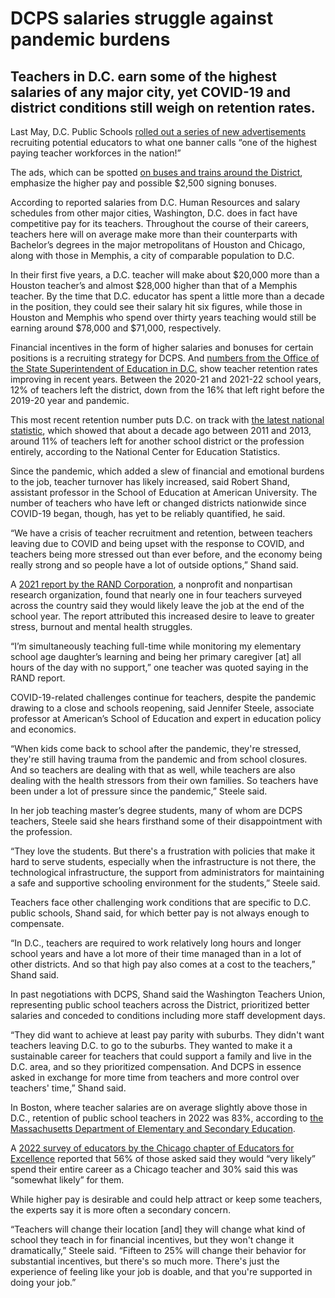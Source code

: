 # DCPS salaries struggle against pandemic burdens
## Teachers in D.C. earn some of the highest salaries of any major city, yet COVID-19 and district conditions still weigh on retention rates.

Last May, D.C. Public Schools [rolled out a series of new advertisements](https://dcps.dc.gov/release/dc-public-schools-launches-advertisement-campaign-expand-teacher-workforce) recruiting potential educators to what one banner calls “one of the highest paying teacher workforces in the nation!” 

The ads, which can be spotted [on buses and trains around the District](https://dcpsstrong.com/wp-content/uploads/2022/05/DCPS-Teacher-Recruitment-Advertisements.pdf), emphasize the higher pay and possible $2,500 signing bonuses. 

According to reported salaries from D.C. Human Resources and salary schedules from other major cities, Washington, D.C. does in fact have competitive pay for its teachers. Throughout the course of their careers, teachers here will on average make more than their counterparts with Bachelor’s degrees in the major metropolitans of Houston and Chicago, along with those in Memphis, a city of comparable population to D.C.

In their first five years, a D.C. teacher will make about $20,000 more than a Houston teacher’s and almost $28,000 higher than that of a Memphis teacher. By the time that D.C. educator has spent a little more than a decade in the position, they could see their salary hit six figures, while those in Houston and Memphis who spend over thirty years teaching would still be earning around $78,000 and $71,000, respectively.

Financial incentives in the form of higher salaries and bonuses for certain positions is a recruiting strategy for DCPS. And [numbers from the Office of the State Superintendent of Education in D.C.](https://osse.dc.gov/page/district-columbia-educator-retention) show teacher retention rates improving in recent years. Between the 2020-21 and 2021-22 school years, 12% of teachers left the district, down from the 16% that left right before the 2019-20 year and pandemic.

This most recent retention number puts D.C. on track with [the latest national statistic](https://nces.ed.gov/programs/coe/indicator/slc), which showed that about a decade ago between 2011 and 2013, around 11% of teachers left for another school district or the profession entirely, according to the National Center for Education Statistics. 

Since the pandemic, which added a slew of financial and emotional burdens to the job, teacher turnover has likely increased, said Robert Shand, assistant professor in the School of Education at American University. The number of teachers who have left or changed districts nationwide since COVID-19 began, though, has yet to be reliably quantified, he said. 

“We have a crisis of teacher recruitment and retention, between teachers leaving due to COVID and being upset with the response to COVID, and teachers being more stressed out than ever before, and the economy being really strong and so people have a lot of outside options,” Shand said.

A [2021 report by the RAND Corporation](https://www.rand.org/pubs/research_reports/RRA1108-1.html), a nonprofit and nonpartisan research organization, found that nearly one in four teachers surveyed across the country said they would likely leave the job at the end of the school year. The report attributed this increased desire to leave to greater stress, burnout and mental health struggles.

“I’m simultaneously teaching full-time while monitoring my elementary school age daughter’s learning and being her primary caregiver [at] all hours of the day with no support,” one teacher was quoted saying in the RAND report.

COVID-19-related challenges continue for teachers, despite the pandemic drawing to a close and schools reopening, said Jennifer Steele, associate professor at American’s School of Education and expert in education policy and economics.

“When kids come back to school after the pandemic, they're stressed, they're still having trauma from the pandemic and from school closures. And so teachers are dealing with that as well, while teachers are also dealing with the health stressors from their own families. So teachers have been under a lot of pressure since the pandemic,” Steele said.

In her job teaching master’s degree students, many of whom are DCPS teachers, Steele said she hears firsthand some of their disappointment with the profession.

“They love the students. But there's a frustration with policies that make it hard to serve students, especially when the infrastructure is not there, the technological infrastructure, the support from administrators for maintaining a safe and supportive schooling environment for the students,” Steele said.

Teachers face other challenging work conditions that are specific to D.C. public schools, Shand said, for which better pay is not always enough to compensate. 

“In D.C., teachers are required to work relatively long hours and longer school years and have a lot more of their time managed than in a lot of other districts. And so that high pay also comes at a cost to the teachers,” Shand said.

In past negotiations with DCPS, Shand said the Washington Teachers Union, representing public school teachers across the District, prioritized better salaries and conceded to conditions including more staff development days.

“They did want to achieve at least pay parity with suburbs. They didn't want teachers leaving D.C. to go to the suburbs. They wanted to make it a sustainable career for teachers that could support a family and live in the D.C. area, and so they prioritized compensation. And DCPS in essence asked in exchange for more time from teachers and more control over teachers' time,” Shand said.

In Boston, where teacher salaries are on average slightly above those in D.C., retention of public school teachers in 2022 was 83%, according to [the Massachusetts Department of Elementary and Secondary Education](https://profiles.doe.mass.edu/profiles/teacher.aspx?orgcode=00350000&orgtypecode=5&leftNavId=15619&). 

A [2022 survey of educators by the Chicago chapter of Educators for Excellence](https://e4e.org/sites/default/files/voices_from_the_classroom_-_chicago_2022_final.pdf) reported that 56% of those asked said they would “very likely” spend their entire career as a Chicago teacher and 30% said this was “somewhat likely” for them.

While higher pay is desirable and could help attract or keep some teachers, the experts say it is more often a secondary concern.

“Teachers will change their location [and] they will change what kind of school they teach in for financial incentives, but they won't change it dramatically,” Steele said. “Fifteen to 25% will change their behavior for substantial incentives, but there's so much more. There's just the experience of feeling like your job is doable, and that you're supported in doing your job.”
